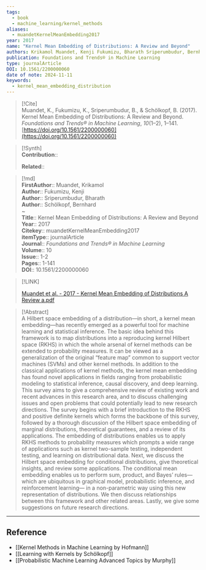 ```yaml
---
tags:
  - book
  - machine_learning/kernel_methods
aliases:
  - muandetKernelMeanEmbedding2017
year: 2017
name: "Kernel Mean Embedding of Distributions: A Review and Beyond"
authors: Krikamol Muandet, Kenji Fukumizu, Bharath Sriperumbudur, Bernhard Schölkopf
publication: Foundations and Trends® in Machine Learning
type: journalArticle
DOI: 10.1561/2200000060
date of note: 2024-11-11
keywords:
  - kernel_mean_embedding_distribution
---
```


> [!Cite]  
> Muandet, K., Fukumizu, K., Sriperumbudur, B., & Schölkopf, B. (2017). Kernel Mean Embedding of Distributions: A Review and Beyond. _Foundations and Trends® in Machine Learning_, _10_(1–2), 1–141. [https://doi.org/10.1561/2200000060](https://doi.org/10.1561/2200000060)

>[!Synth]  
>**Contribution**::  
>  
>**Related**::   
>  
  
>[!md]  
> **FirstAuthor**:: Muandet, Krikamol  
> **Author**:: Fukumizu, Kenji  
> **Author**:: Sriperumbudur, Bharath  
> **Author**:: Schölkopf, Bernhard  
~  
> **Title**:: Kernel Mean Embedding of Distributions: A Review and Beyond  
> **Year**:: 2017  
> **Citekey**:: muandetKernelMeanEmbedding2017  
> **itemType**:: journalArticle  
> **Journal**:: *Foundations and Trends® in Machine Learning*  
> **Volume**:: 10  
> **Issue**:: 1-2  
> **Pages**:: 1-141  
> **DOI**:: 10.1561/2200000060  

> [!LINK]  
> 
> [Muandet et al. - 2017 - Kernel Mean Embedding of Distributions A Review a.pdf](file:///Users/lukexie/Zotero/storage/C3XJKHK3/Muandet%20et%20al.%20-%202017%20-%20Kernel%20Mean%20Embedding%20of%20Distributions%20A%20Review%20a.pdf) 
>  

> [!Abstract]  
> A Hilbert space embedding of a distribution—in short, a kernel mean embedding—has recently emerged as a powerful tool for machine learning and statistical inference. The basic idea behind this framework is to map distributions into a reproducing kernel Hilbert space (RKHS) in which the whole arsenal of kernel methods can be extended to probability measures. It can be viewed as a generalization of the original “feature map” common to support vector machines (SVMs) and other kernel methods. In addition to the classical applications of kernel methods, the kernel mean embedding has found novel applications in fields ranging from probabilistic modeling to statistical inference, causal discovery, and deep learning. This survey aims to give a comprehensive review of existing work and recent advances in this research area, and to discuss challenging issues and open problems that could potentially lead to new research directions. The survey begins with a brief introduction to the RKHS and positive definite kernels which forms the backbone of this survey, followed by a thorough discussion of the Hilbert space embedding of marginal distributions, theoretical guarantees, and a review of its applications. The embedding of distributions enables us to apply RKHS methods to probability measures which prompts a wide range of applications such as kernel two-sample testing, independent testing, and learning on distributional data. Next, we discuss the Hilbert space embedding for conditional distributions, give theoretical insights, and review some applications. The conditional mean embedding enables us to perform sum, product, and Bayes’ rules—which are ubiquitous in graphical model, probabilistic inference, and reinforcement learning— in a non-parametric way using this new representation of distributions. We then discuss relationships between this framework and other related areas. Lastly, we give some suggestions on future research directions.  

-----
## Reference


- [[Kernel Methods in Machine Learning by Hofmann]]
- [[Learning with Kernels by Schölkopf]]
- [[Probabilistic Machine Learning Advanced Topics by Murphy]]
